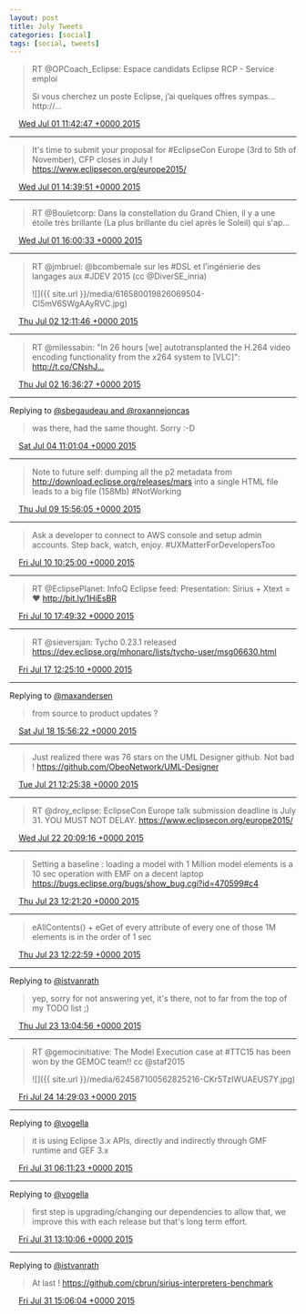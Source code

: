 ```yaml
---
layout: post
title: July Tweets
categories: [social]
tags: [social, tweets]
---
```


> RT @OPCoach_Eclipse: Espace candidats Eclipse RCP - Service emploi
> 
> Si vous cherchez un poste Eclipse, j’ai quelques offres sympas… http://…

<img src="{{ site.url }}/media/tweet.ico" width="12" /> [Wed Jul 01 11:42:47 +0000 2015](https://twitter.com/bruncedric/status/616210337122099200)

----

> It's time to submit your proposal for #EclipseCon Europe (3rd to 5th of November),  CFP closes in July !
> https://www.eclipsecon.org/europe2015/

<img src="{{ site.url }}/media/tweet.ico" width="12" /> [Wed Jul 01 14:39:51 +0000 2015](https://twitter.com/bruncedric/status/616254895520354304)

----

> RT @Bouletcorp: Dans la constellation du Grand Chien, il y a une étoile très brillante (La plus brillante du ciel après le Soleil) qui s'ap…

<img src="{{ site.url }}/media/tweet.ico" width="12" /> [Wed Jul 01 16:00:33 +0000 2015](https://twitter.com/bruncedric/status/616275206559166464)

----

> RT @jmbruel: @bcombemale sur les #DSL et l'ingénierie des langages aux #JDEV 2015 (cc @DiverSE_inria) 
> 
> ![]({{ site.url }}/media/616580019826069504-CI5mV6SWgAAyRVC.jpg)

<img src="{{ site.url }}/media/tweet.ico" width="12" /> [Thu Jul 02 12:11:46 +0000 2015](https://twitter.com/bruncedric/status/616580019826069504)

----

> RT @milessabin: "In 26 hours [we] autotransplanted the H.264 video encoding functionality from the x264 system to [VLC]": http://t.co/CNshJ…

<img src="{{ site.url }}/media/tweet.ico" width="12" /> [Thu Jul 02 16:36:27 +0000 2015](https://twitter.com/bruncedric/status/616646628779393024)

----

Replying to [@sbegaudeau and @roxannejoncas](https://twitter.com/sbegaudeau/status/617280165803073536)

> was there, had the same thought. Sorry :-D

<img src="{{ site.url }}/media/tweet.ico" width="12" /> [Sat Jul 04 11:01:04 +0000 2015](https://twitter.com/bruncedric/status/617287002128535552)

----

> Note to future self: dumping all the p2 metadata from http://download.eclipse.org/releases/mars into a single HTML file leads to a big file (158Mb) #NotWorking

<img src="{{ site.url }}/media/tweet.ico" width="12" /> [Thu Jul 09 15:56:05 +0000 2015](https://twitter.com/bruncedric/status/619173184278003713)

----

> Ask a developer to connect to AWS console and setup admin accounts. Step back, watch, enjoy. #UXMatterForDevelopersToo

<img src="{{ site.url }}/media/tweet.ico" width="12" /> [Fri Jul 10 10:25:00 +0000 2015](https://twitter.com/bruncedric/status/619452252877668352)

----

> RT @EclipsePlanet: InfoQ Eclipse feed: Presentation: Sirius + Xtext = ♥ http://bit.ly/1HiEsBR

<img src="{{ site.url }}/media/tweet.ico" width="12" /> [Fri Jul 10 17:49:32 +0000 2015](https://twitter.com/bruncedric/status/619564124796780544)

----

> RT @sieversjan: Tycho 0.23.1 released https://dev.eclipse.org/mhonarc/lists/tycho-user/msg06630.html

<img src="{{ site.url }}/media/tweet.ico" width="12" /> [Fri Jul 17 12:25:10 +0000 2015](https://twitter.com/bruncedric/status/622019208726097920)

----

Replying to [@maxandersen](https://twitter.com/maxandersen/status/622421302670921728)

> from source to product updates ?

<img src="{{ site.url }}/media/tweet.ico" width="12" /> [Sat Jul 18 15:56:22 +0000 2015](https://twitter.com/bruncedric/status/622434747491459072)

----

> Just realized there was 76 stars on the UML Designer github. Not bad ! https://github.com/ObeoNetwork/UML-Designer

<img src="{{ site.url }}/media/tweet.ico" width="12" /> [Tue Jul 21 12:25:38 +0000 2015](https://twitter.com/bruncedric/status/623468878757273600)

----

> RT @droy_eclipse: EclipseCon Europe talk submission deadline is July 31.  YOU MUST NOT DELAY. https://www.eclipsecon.org/europe2015/

<img src="{{ site.url }}/media/tweet.ico" width="12" /> [Wed Jul 22 20:09:16 +0000 2015](https://twitter.com/bruncedric/status/623947943159156736)

----

> Setting a baseline : loading a model with 1 Million model elements is a 10 sec operation with EMF on a decent laptop https://bugs.eclipse.org/bugs/show_bug.cgi?id=470599#c4

<img src="{{ site.url }}/media/tweet.ico" width="12" /> [Thu Jul 23 12:21:20 +0000 2015](https://twitter.com/bruncedric/status/624192570227322880)

----

> eAllContents() + eGet of every attribute of every one of those 1M elements is in the order of 1 sec

<img src="{{ site.url }}/media/tweet.ico" width="12" /> [Thu Jul 23 12:22:59 +0000 2015](https://twitter.com/bruncedric/status/624192984528093185)

----

Replying to [@istvanrath](https://twitter.com/istvanrath/status/624201638841085952)

> yep, sorry for not answering yet, it's there, not to far from the top of my TODO list ;)

<img src="{{ site.url }}/media/tweet.ico" width="12" /> [Thu Jul 23 13:04:56 +0000 2015](https://twitter.com/bruncedric/status/624203544703447040)

----

> RT @gemocinitiative: The Model Execution case at #TTC15 has been won by the GEMOC team!! cc @staf2015 
> 
> ![]({{ site.url }}/media/624587100562825216-CKr5TzIWUAEUS7Y.jpg)

<img src="{{ site.url }}/media/tweet.ico" width="12" /> [Fri Jul 24 14:29:03 +0000 2015](https://twitter.com/bruncedric/status/624587100562825216)

----

Replying to [@vogella](https://twitter.com/vogella/status/626975210965762048)

> it is using Eclipse 3.x APIs, directly and indirectly through GMF runtime and GEF 3.x

<img src="{{ site.url }}/media/tweet.ico" width="12" /> [Fri Jul 31 06:11:23 +0000 2015](https://twitter.com/bruncedric/status/626998572131721216)

----

Replying to [@vogella](https://twitter.com/vogella/status/627001041700167680)

> first step is upgrading/changing our dependencies to allow that, we improve this with each release but that's long term effort.

<img src="{{ site.url }}/media/tweet.ico" width="12" /> [Fri Jul 31 13:10:06 +0000 2015](https://twitter.com/bruncedric/status/627103945412988928)

----

Replying to [@istvanrath](https://twitter.com/istvanrath/status/624203774635175936)

> At last ! https://github.com/cbrun/sirius-interpreters-benchmark

<img src="{{ site.url }}/media/tweet.ico" width="12" /> [Fri Jul 31 15:06:04 +0000 2015](https://twitter.com/bruncedric/status/627133129262780417)